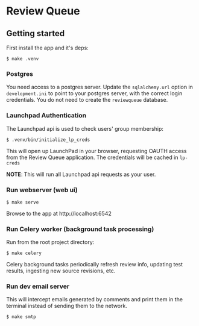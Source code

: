 # Review Queue


## Getting started

First install the app and it's deps:

    $ make .venv

### Postgres

You need access to a postgres server. Update the `sqlalchemy.url` option in
`development.ini` to point to your postgres server, with the correct
login credentials. You do not need to create the `reviewqueue` database.

### Launchpad Authentication

The Launchpad api is used to check users' group membership:

    $ .venv/bin/initialize_lp_creds

This will open up LaunchPad in your browser, requesting OAUTH access from the Review Queue application. The credentials will be cached in ```lp-creds```

**NOTE**: This will run all Launchpad api requests as your user.

### Run webserver (web ui)

    $ make serve

Browse to the app at http://localhost:6542

### Run Celery worker (background task processing)

Run from the root project directory:

    $ make celery

Celery background tasks periodically refresh review info, updating test
results, ingesting new source revisions, etc.

### Run dev email server

This will intercept emails generated by comments and print them in the
terminal instead of sending them to the network.

    $ make smtp
